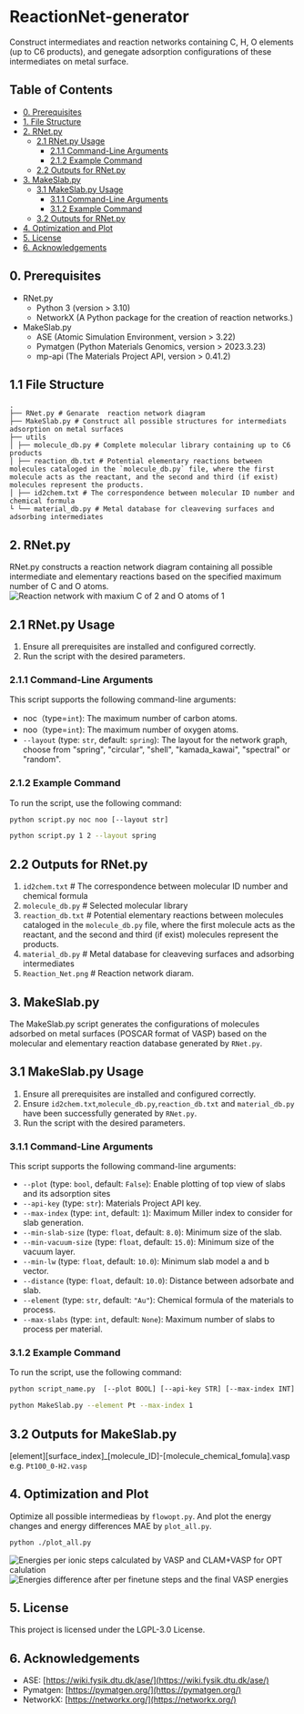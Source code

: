 # ReactionNet-generator

Construct intermediates and reaction networks containing C, H, O elements (up to C6 products), and genegate adsorption configurations of these intermediates on metal surface.

## Table of Contents

- [0. Prerequisites](#0-prerequisites)
- [1. File Structure](#11-file-structure)
- [2. RNet.py](2-rnetpy)
  - [2.1 RNet.py Usage](#21-rnetpy-usage)
    - [2.1.1 Command-Line Arguments](#211-command-line-arguments)
    - [2.1.2 Example Command](#212-example-command)
  - [2.2 Outputs for RNet.py](#22-outputs-for-rnetpy)
- [3. MakeSlab.py](#3-makeslabpy)
  - [3.1 MakeSlab.py Usage](#31-makeslabpy-usage)
    - [3.1.1 Command-Line Arguments](#311-command-line-arguments)
    - [3.1.2 Example Command](#312-example-command)
  - [3.2 Outputs for RNet.py](#32-outputs-for-makeslabpy)
- [4. Optimization and Plot](#4-optimization-and-plot)
- [5. License](#5-license)
- [6. Acknowledgements](#6-acknowledgements)

## 0. Prerequisites

- RNet.py
  - Python 3 (version > 3.10)
  - NetworkX (A Python package for the creation of reaction networks.)
- MakeSlab.py
  - ASE (Atomic Simulation Environment, version > 3.22)
  - Pymatgen (Python Materials Genomics, version > 2023.3.23)
  - mp-api (The Materials Project API, version > 0.41.2)

## 1.1 File Structure

```
.
├── RNet.py # Genarate  reaction network diagram
├── MakeSlab.py # Construct all possible structures for intermediats adsorption on metal surfaces
├── utils
│ ├── molecule_db.py # Complete molecular library containing up to C6 products
│ ├── reaction_db.txt # Potential elementary reactions between molecules cataloged in the `molecule_db.py` file, where the first molecule acts as the reactant, and the second and third (if exist) molecules represent the products.
│ ├── id2chem.txt # The correspondence between molecular ID number and chemical formula
└ └── material_db.py # Metal database for cleaveving surfaces and adsorbing intermediates
```

## 2. RNet.py

RNet.py constructs a reaction network diagram containing all possible intermediate and elementary reactions based on the specified maximum number of C and O atoms.
![Reaction network with maxium C of 2 and O atoms of 1](./example/Reaction_Net.png)

## 2.1 RNet.py Usage

1. Ensure all prerequisites are installed and configured correctly.
2. Run the script with the desired parameters.

### 2.1.1 Command-Line Arguments

This script supports the following command-line arguments:

- noc（type=`int`): The maximum number of carbon atoms.
- noo（type=`int`): The maximum number of oxygen atoms.
- `--layout` (type: `str`, default: `spring`): The layout for the network graph, choose from "spring", "circular", "shell", "kamada_kawai", "spectral" or "random".

### 2.1.2 Example Command

To run the script, use the following command:

```sh
python script.py noc noo [--layout str]
```

```bash
python script.py 1 2 --layout spring
```

## 2.2 Outputs for RNet.py

1. `id2chem.txt` # The correspondence between molecular ID number and chemical formula
2. `molecule_db.py` # Selected molecular library
3. `reaction_db.txt` # Potential elementary reactions between molecules cataloged in the `molecule_db.py` file, where the first molecule acts as the reactant, and the second and third (if exist) molecules represent the products.
4. `material_db.py` # Metal database for cleaveving surfaces and adsorbing intermediates
5. `Reaction_Net.png` # Reaction network diaram.
## 3. MakeSlab.py

The MakeSlab.py script generates the configurations of molecules adsorbed on metal surfaces (POSCAR format of VASP) based on the molecular and elementary reaction database generated by `RNet.py`.

## 3.1 MakeSlab.py Usage

1. Ensure all prerequisites are installed and configured correctly.
2. Ensure `id2chem.txt`,`molecule_db.py`,`reaction_db.txt` and `material_db.py`  have been successfully generated by `RNet.py`.
3. Run the script with the desired parameters.

### 3.1.1 Command-Line Arguments

This script supports the following command-line arguments:

- `--plot` (type: `bool`, default: `False`): Enable plotting of top view of slabs and its adsorption sites
- `--api-key` (type: `str`): Materials Project API key.
- `--max-index` (type: `int`, default: `1`): Maximum Miller index to consider for slab generation.
- `--min-slab-size` (type: `float`, default: `8.0`): Minimum size of the slab.
- `--min-vacuum-size` (type: `float`, default: `15.0`): Minimum size of the vacuum layer.
- `--min-lw` (type: `float`, default: `10.0`): Minimum slab model a and b vector.
- `--distance` (type: `float`, default: `10.0`): Distance between adsorbate and slab.
- `--element` (type: `str`, default: `"Au"`): Chemical formula of the materials to process.
- `--max-slabs` (type: `int`, default: `None`): Maximum number of slabs to process per material.

### 3.1.2 Example Command

To run the script, use the following command:

```sh
python script_name.py  [--plot BOOL] [--api-key STR] [--max-index INT] [--min-slab-size FLOAT] [--min-vacuum-size FLOAT] [--min-lw FLOAT] [--distance FLOAT] [--element STR] [--max-slabs INT]
```

```sh
python MakeSlab.py --element Pt --max-index 1
```

## 3.2 Outputs for MakeSlab.py

[element][surface_index]_[molecule_ID]-[molecule_chemical_fomula].vasp
e.g. `Pt100_0-H2.vasp`

## 4. Optimization and Plot

Optimize all possible intermedieas by `flowopt.py`. And plot the energy changes and energy differences MAE by `plot_all.py`.
```sh
python ./plot_all.py
```
![Energies per ionic steps calculated by VASP and CLAM+VASP for OPT calulation](../../docs/energy_change_comparison-rnet.png)
![Energies difference after per finetune steps and the final VASP energies](../../docs/energy_differences_distribution.png)


## 5. License

This project is licensed under the LGPL-3.0 License.

## 6. Acknowledgements

* ASE: [https://wiki.fysik.dtu.dk/ase/](https://wiki.fysik.dtu.dk/ase/)
* Pymatgen: [https://pymatgen.org/](https://pymatgen.org/)
* NetworkX: [https://networkx.org/](https://networkx.org/)

